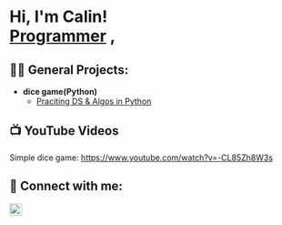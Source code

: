 <h1>Hi, I'm Calin! <br/><a href="https://github.com/ItsCalin">Programmer</a> <a href="https://www.linkedin.com/in/calin-dirla-6088572b6/"></a>, <a href="https://www.youtube.com/c/joshmadakor"></a></h1>

<h2>👨‍💻 General Projects:</h2>

- <b> dice game(Python)</b>
  - [Praciting DS & Algos in Python](https://github.com/ItsCalin/Dice-game)

<h2>📺  YouTube Videos</h2>

Simple dice game: https://www.youtube.com/watch?v=-CL85Zh8W3s

<h2> 🤳 Connect with me:</h2>

[<img align="left" alt="caliinn_ | Instagram" width="22px" src="https://cdn.jsdelivr.net/npm/simple-icons@v3/icons/instagram.svg" />][instagram]

[instagram]: https://www.instagram.com/caliinn_/


<!--
**joshmadakor1/joshmadakor1** is a ✨ _special_ ✨ repository because its `README.md` (this file) appears on your GitHub profile.

Here are some ideas to get you started:

- 🔭 I’m currently working on ...
- 🌱 I’m currently learning ...
- 👯 I’m looking to collaborate on ...
- 🤔 I’m looking for help with ...
- 💬 Ask me about ...
- 📫 How to reach me: ...
- 😄 Pronouns: ...
- ⚡ Fun fact: ...
-->
